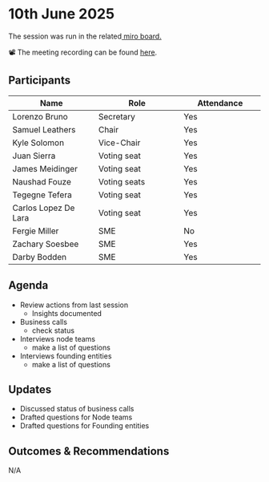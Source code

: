 # 10th June 2025

The session was run in the related[ miro board.](https://miro.com/app/board/uXjVKro_lxs=/)&#x20;

📽️ The meeting recording can be found [here](https://drive.google.com/file/d/1wMHMWlGapHLg5xfgBV55-iWc0EsmrXgK/view?usp=sharing).

## Participants

<table><thead><tr><th width="213.19140625">Name</th><th width="212.27734375">Role</th><th width="185.14453125">Attendance</th></tr></thead><tbody><tr><td>Lorenzo Bruno</td><td>Secretary</td><td>Yes</td></tr><tr><td>Samuel Leathers</td><td>Chair</td><td>Yes</td></tr><tr><td>Kyle Solomon</td><td>Vice-Chair</td><td>Yes</td></tr><tr><td>Juan Sierra</td><td>Voting seat</td><td>Yes</td></tr><tr><td>James Meidinger</td><td>Voting seat</td><td>Yes</td></tr><tr><td>Naushad Fouze </td><td>Voting seats</td><td>Yes</td></tr><tr><td>Tegegne Tefera</td><td>Voting seat</td><td>Yes</td></tr><tr><td>Carlos Lopez De Lara</td><td>Voting seat</td><td>Yes</td></tr><tr><td>Fergie Miller</td><td>SME</td><td>No</td></tr><tr><td>Zachary Soesbee</td><td>SME</td><td>Yes</td></tr><tr><td>Darby Bodden</td><td>SME</td><td>Yes</td></tr></tbody></table>

## Agenda

* Review actions from last session
  * Insights documented
* Business calls
  * check status
* Interviews node teams
  * make a list of questions
* Interviews founding entities
  * make a list of questions

## Updates

* Discussed status of business calls
* Drafted questions for Node teams
* Drafted questions for Founding entities

## Outcomes & Recommendations

N/A
